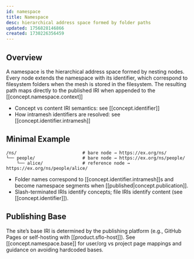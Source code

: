 ```yaml
---
id: namespace
title: Namespace
desc: hierarchical address space formed by folder paths
updated: 1756828146866
created: 1730226356459
---
```


## Overview

A namespace is the hierarchical address space formed by nesting nodes. Every node extends the namespace with its identifier, which correspond to filesystem folders when the mesh is stored in the filesystem. The resulting path maps directly to the published IRI when appended to the [[concept.namespace.context]]

- Concept vs content IRI semantics: see [[concept.identifier]]
- How intramesh identifiers are resolved: see [[concept.identifier.intramesh]]


## Minimal Example

```file
/ns/                         # bare node → https://ex.org/ns/
└── people/                  # bare node → https://ex.org/ns/people/
    └── alice/               # reference node → https://ex.org/ns/people/alice/
```

- Folder names correspond to [[concept.identifier.intramesh]]s and become namespace segments when [[published|concept.publication]].
- Slash-terminated IRIs identify concepts; file IRIs identify content (see [[concept.identifier]]).

## Publishing Base

The site’s base IRI is determined by the publishing platform (e.g., GitHub Pages or self-hosting with [[product.sflo-host]]). See [[concept.namespace.base]] for user/org vs project page mappings and guidance on avoiding hardcoded bases.
